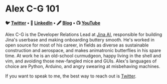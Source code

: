 # Alex C-G 101
 
<p align="center">
<strong>

🐦 [Twitter](http://www.twitter.com/alexcg) • 💼 [LinkedIn](https://www.linkedin.com/in/alexcg/) • 🖋️ [Blog](https://blog.alexcg.net) •  📺 [YouTube](https://www.youtube.com/playlist?list=PL31qJ9WBBeNg_wZVSd8AKcgzrJt-iVgxF)

</strong>
</p>

Alex C-G is the Developer Relations Lead at [Jina AI](https://github.com/jina-ai/jina/), responsible for building Jina's userbase and making onboarding buttery smooth. He's worked in open source for most of his career, in fields as diverse as sustainable construction and aerospace, and makes animatronic butterflies in his spare time. At work he is an old-school curmudgeon, happy living in the shell and vim, and avoiding those new-fangled mice and GUIs. Alex's languages of choice are Python, Arduino, and angry swearing at misbehaving machines.

If you want to speak to me, the best way to reach out is [Twitter](https://twitter.com/alexcg).
